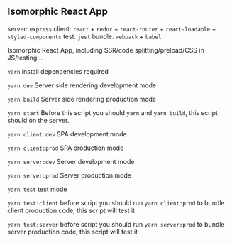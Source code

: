 ## Isomorphic React App

server: `express`
client: `react` + `redux` + `react-router` + `react-loadable` + `styled-components`
test: `jest`
bundle: `webpack` + `babel`

Isomorphic React App, including SSR/code splitting/preload/CSS in JS/testing...

`yarn` install dependencies required

`yarn dev` Server side rendering development mode

`yarn build` Server side rendering production mode

`yarn start` Before this script you should `yarn` and `yarn build`, this script should on the server.

`yarn client:dev` SPA development mode

`yarn client:prod` SPA production mode

`yarn server:dev` Server development mode

`yarn server:prod` Server production mode

`yarn test` test mode

`yarn test:client` before script you should run `yarn client:prod` to bundle client production code, this script will test it

`yarn test:server` before script you should run `yarn server:prod` to bundle server production code, this script will test it